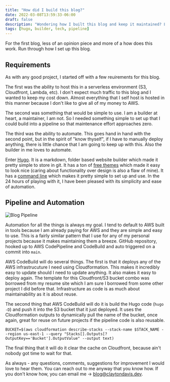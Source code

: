 ```yaml
---
title: "How did I build this blog?"
date: 2022-03-08T13:59:33-06:00
draft: false
description: "Wondering how I built this blog and keep it maintained? Look no farther"
tags: [hugo, builder, tech, pipeline]
---
```


For the first blog, less of an opinion piece and more of a how does this work. Run through how I set up this blog.

## Requirements

As with any good project, I started off with a few reuirements for this blog. 

The first was the ability to host this in a serverless environment (S3, Cloudfront, Lambda, etc). I don't expect much traffic to this blog and I wanted to keep my cost down. Almost everything that I self host is hosted in this manner because I don't like to give all of my money to AWS.

The second was something that would be simple to use. I am a builder at heart, a maintainer, I am not. So I needed something simple to set up that I could build into a pipeline so that maintenance effort approaches zero.

The third was the ability to automate. This goes hand in hand with the second point, but in the spirit of "know thyself", if I have to manually deploy anything, there is little chance that I am going to keep up with this. Also the builder in me loves to automate.

Enter [Hugo](https://gohugo.io/). It is a markdown, folder based website builder which made it pretty simple to store in git. It has a ton of [free themes](https://themes.gohugo.io/) which made it easy to look nice (caring about functionality over design is also a flaw of mine). It has a [command line](https://gohugo.io/commands/hugo/) which makes it pretty simple to set up and use. In the 24 hours of playing with it, I have been pleased with its simplicity and ease of automation.

## Pipeline and Automation

![Blog Pipeline](/images/post01-BlogPipeline.png)

Automation for all the things is always my goal. I tend to default to AWS built in tools because I am already paying for AWS and they are simple and easy to use. This is a fairly similar pattern that I use for any of my personal projects because it makes maintaining them a breeze. GitHub repository, hooked up to AWS CodePipeline and CodeBuild and auto triggered on a commit into `main`.

AWS CodeBuild will do several things. The first is that it deploys any of the AWS infrastrucuture I need using Cloudformation. This makes it incredibly easy to update should I need to update anything. It also makes it easy to deploy again. The template for this Cloudfront/S3 bucket combo was borrowed from my resume site which I am sure I borrowed from some other project I did before that. Infrastructure as code is as much about maintainability as it is about reuse.

The second thing that AWS CodeBuild will do it is build the Hugo code (`hugo -D`) and push it into the S3 bucket that it just deployed. It uses the Cloudformation outputs to dynamically pull the name of the bucket, once again, great for reuse on future projects if the pipeline code is also reusable.

```
BUCKET=$(aws cloudformation describe-stacks --stack-name $STACK_NAME --region us-east-1 --query "Stacks[].Outputs[?OutputKey=='Bucket'].OutputValue" --output text)
```

The final thing that it will do it clear the cache on Cloudfront, because ain't nobody got time to wait for that.

As always - any questions, comments, suggestions for improvement I would love to hear them. You can reach out to me anyway that you know how. If you don't know how, you can email me -> blog@claytondavis.dev.
